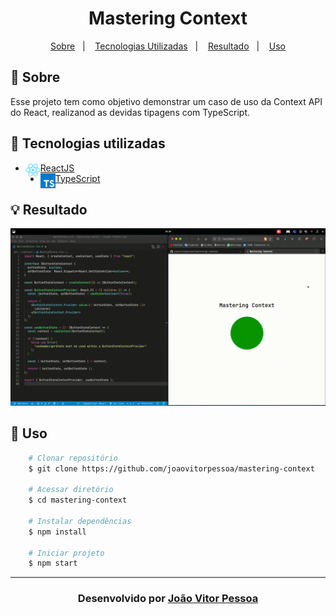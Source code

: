 <h1 align="center">
   Mastering Context
</h1>
<p align="center">
  <a href="#-sobre">Sobre</a>&nbsp;&nbsp;&nbsp;|&nbsp;&nbsp;&nbsp;
  <a href="#-tecnologias-utilizadas">Tecnologias Utilizadas</a>&nbsp;&nbsp;&nbsp;|&nbsp;&nbsp;&nbsp;
  <a href="#-resultado-em-30072021">Resultado</a>&nbsp;&nbsp;&nbsp;|&nbsp;&nbsp;&nbsp;
  <a href="#-uso">Uso</a>
</p>

## 🔖 Sobre

Esse projeto tem como objetivo demonstrar um caso de uso da Context API do React, realizanod as devidas tipagens com TypeScript.

## 🚀 Tecnologias utilizadas

- <img align="left" width="24px" src="/docs/img/react.png"></img>[ReactJS](https://pt-br.reactjs.org/)
- <img align="left" width="24px" src="/docs/img/typescript.png"></img>[TypeScript](https://www.typescriptlang.org/)

## 💡 Resultado

![""](/docs/gif/screen-recording.gif)

## 🏃 Uso

```bash
    # Clonar repositório
    $ git clone https://github.com/joaovitorpessoa/mastering-context

    # Acessar diretório
    $ cd mastering-context

    # Instalar dependências
    $ npm install

    # Iniciar projeto
    $ npm start
```

---

<h3 align="center">Desenvolvido por <a href="https://www.linkedin.com/in/jo%C3%A3o-vitor-pessoa-5017561b9">João Vitor Pessoa</h3>
